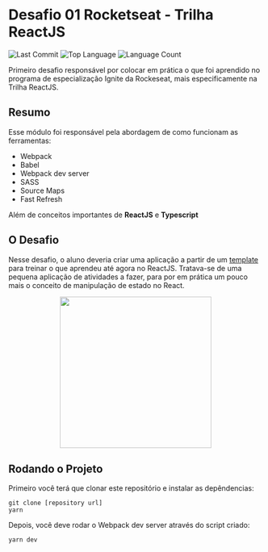 <p align="center">
  <h1> Desafio 01 Rocketseat - Trilha ReactJS </h1>
</p>

![Last Commit](https://img.shields.io/github/last-commit/rodrocha444/desafio-01-rocketseat)
![Top Language](https://img.shields.io/github/languages/top/rodrocha444/desafio-01-rocketseat)
![Language Count](https://img.shields.io/github/languages/count/rodrocha444/desafio-01-rocketseat)

Primeiro desafio responsável por colocar em prática o que foi aprendido no programa de especialização Ignite da Rockeseat, mais especificamente na Trilha ReactJS.

## Resumo

Esse módulo foi responsável pela abordagem de como funcionam as ferramentas:
  - Webpack
  - Babel
  - Webpack dev server
  - SASS
  - Source Maps
  - Fast Refresh

Além de conceitos importantes de **ReactJS** e **Typescript**

## O Desafio

Nesse desafio, o aluno deveria criar uma aplicação a partir de um [template](https://github.com/rocketseat-education/ignite-template-reactjs-conceitos-do-react) para treinar o que aprendeu até agora no ReactJS. Tratava-se de uma pequena aplicação de atividades a fazer, para por em prática um pouco mais o conceito de manipulação de estado no React.
<p align="center">
  <img align="center" height="300"  src="https://user-images.githubusercontent.com/58188119/171281980-b20c2fc6-752f-4415-b04f-6aaa52100720.gif">
</p>

## Rodando o Projeto

Primeiro você terá que clonar este repositório e instalar as depêndencias:

```
git clone [repository url]
yarn
```

Depois, você deve rodar o Webpack dev server através do script criado:

```
yarn dev
```
